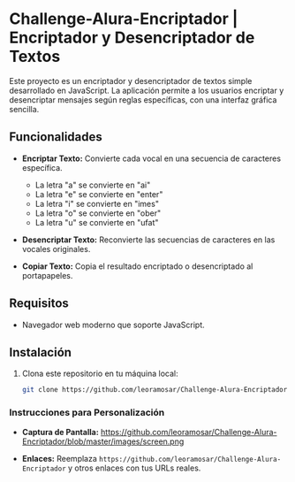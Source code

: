 # Challenge-Alura-Encriptador | Encriptador y Desencriptador de Textos

Este proyecto es un encriptador y desencriptador de textos simple desarrollado en JavaScript. La aplicación permite a los usuarios encriptar y desencriptar mensajes según reglas específicas, con una interfaz gráfica sencilla.

## Funcionalidades

- **Encriptar Texto:** Convierte cada vocal en una secuencia de caracteres específica.
  - La letra "a" se convierte en "ai"
  - La letra "e" se convierte en "enter"
  - La letra "i" se convierte en "imes"
  - La letra "o" se convierte en "ober"
  - La letra "u" se convierte en "ufat"
  
- **Desencriptar Texto:** Reconvierte las secuencias de caracteres en las vocales originales.
  
- **Copiar Texto:** Copia el resultado encriptado o desencriptado al portapapeles.

## Requisitos

- Navegador web moderno que soporte JavaScript.

## Instalación

1. Clona este repositorio en tu máquina local:
   ```bash
   git clone https://github.com/leoramosar/Challenge-Alura-Encriptador


### Instrucciones para Personalización
- **Captura de Pantalla:** 
https://github.com/leoramosar/Challenge-Alura-Encriptador/blob/master/images/screen.png

- **Enlaces:** Reemplaza `https://github.com/leoramosar/Challenge-Alura-Encriptador` y otros enlaces con tus URLs reales.

